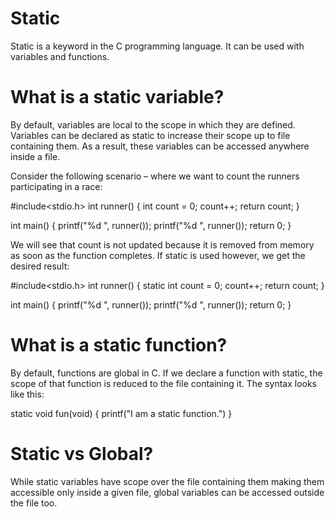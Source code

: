 # Static

Static is a keyword in the C programming language. It can be used with variables and functions.

# What is a static variable?

By default, variables are local to the scope in which they are defined. Variables can be declared as static to increase their scope up to file containing them. As a result, these variables can be accessed anywhere inside a file.

Consider the following scenario – where we want to count the runners participating in a race:

#include<stdio.h>
int runner() {
    int count = 0;
    count++;
    return count;
}

int main()
{
    printf("%d ", runner());
    printf("%d ", runner());
    return 0;
}

We will see that count is not updated because it is removed from memory as soon as the function completes. If static is used however, we get the desired result:

#include<stdio.h>
int runner()
{
    static int count = 0;
    count++;
    return count;
}

int main()
{
    printf("%d ", runner());
    printf("%d ", runner());
    return 0;
}


# What is a static function?

By default, functions are global in C. If we declare a function with static, the scope of that function is reduced to the file containing it.
The syntax looks like this:

static void fun(void) {
    printf("I am a static function.")
}

# Static vs Global?

While static variables have scope over the file containing them making them accessible only inside a given file, global variables can be accessed outside the file too.